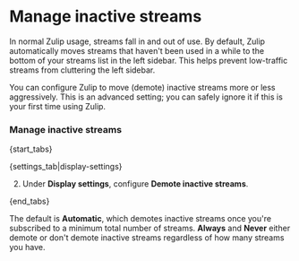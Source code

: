 # Manage inactive streams

In normal Zulip usage, streams fall in and out of use. By default,
Zulip automatically moves streams that haven't been used in a while to
the bottom of your streams list in the left sidebar.  This helps
prevent low-traffic streams from cluttering the left sidebar.

You can configure Zulip to move (demote) inactive streams more or less
aggressively. This is an advanced setting; you can safely ignore it if this
is your first time using Zulip.

### Manage inactive streams

{start_tabs}

{settings_tab|display-settings}

2. Under **Display settings**, configure **Demote inactive streams**.

{end_tabs}

The default is **Automatic**, which demotes inactive streams once you're
subscribed to a minimum total number of streams. **Always** and **Never**
either demote or don't demote inactive streams regardless of how many
streams you have.
